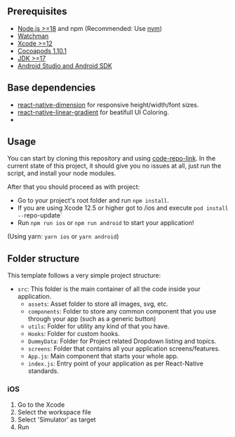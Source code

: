 ## Prerequisites

- [Node.js >=18](https://nodejs.org) and npm (Recommended: Use [nvm](https://github.com/nvm-sh/nvm))
- [Watchman](https://facebook.github.io/watchman)
- [Xcode >=12](https://developer.apple.com/xcode)
- [Cocoapods 1.10.1](https://cocoapods.org)
- [JDK >=17](https://www.oracle.com/java/technologies/javase-jdk11-downloads.html)
- [Android Studio and Android SDK](https://developer.android.com/studio)

## Base dependencies

- [react-native-dimension]((https://github.com/dwicao/react-native-dimension)) for responsive height/width/font sizes.
- [react-native-linear-gradient]((https://github.com/react-native-linear-gradient/react-native-linear-gradient)) for beatifull UI Coloring.
-
## Usage

You can start by cloning this repository and using [code-repo-link](https://github.com/samimzafar/UiApp). In the current state of this project, it should give you no issues at all, just run the script, and install your node modules.

After that you should proceed as with project:

- Go to your project's root folder and run `npm install`.
- If you are using Xcode 12.5 or higher got to /ios and execute `pod install --`repo-update`
- Run `npm run ios` or `npm run android` to start your application!

(Using yarn: `yarn ios` or `yarn android`)

## Folder structure

This template follows a very simple project structure:

- `src`: This folder is the main container of all the code inside your application.
  - `assets`: Asset folder to store all images, svg, etc.
  - `components`: Folder to store any common component that you use through your app (such as a generic button)
  - `utils`: Folder for utility any kind of that you have.
  - `Hooks`: Folder for custom hooks.
  - `DummyData`: Folder for Project related Dropdown listing and topics.
  - `screens`: Folder that contains all your application screens/features.
  - `App.js`: Main component that starts your whole app.
  - `index.js`: Entry point of your application as per React-Native standards.

### iOS

1. Go to the Xcode
2. Select the workspace file
3. Select 'Simulator' as target
4. Run
